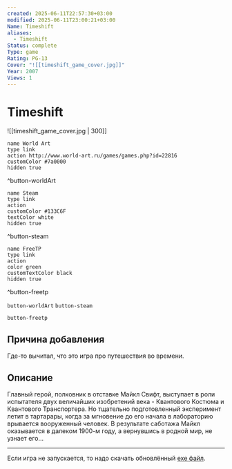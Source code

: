 ```yaml
---
created: 2025-06-11T22:57:30+03:00
modified: 2025-06-11T23:00:21+03:00
Name: Timeshift
aliases:
  - Timeshift
Status: complete
Type: game
Rating: PG-13
Cover: "![[timeshift_game_cover.jpg]]"
Year: 2007
Views: 1
---
```


# Timeshift

![[timeshift_game_cover.jpg | 300]]


```button
name World Art
type link
action http://www.world-art.ru/games/games.php?id=22816
customColor #7a0000
hidden true
```
^button-worldArt

```button
name Steam
type link
action 
customColor #133C6F
textColor white
hidden true
```
^button-steam

```button
name FreeTP
type link
action 
color green
customTextColor black
hidden true
```
^button-freetp



`button-worldArt` `button-steam`

`button-freetp`

## Причина добавления

Где-то вычитал, что это игра про путешествия во времени.


## Описание

Главный герой, полковник в отставке Майкл Свифт, выступает в роли испытателя двух величайших изобретений века - Квантового Костюма и Квантового Транспортера. Но тщательно подготовленный эксперимент летит в тартарары, когда за мгновение до его начала в лабораторию врывается вооруженный человек. В результате саботажа Майкл оказывается в далеком 1900-м году, а вернувшись в родной мир, не узнает егo...


---

Если игра не запускается, то надо скачать обновлённый [exe файл](https://community.pcgamingwiki.com/files/file/1722-timeshift-fix-for-startup-crash-with-8-thread-cpu/).
